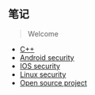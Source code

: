 ## 笔记

> Welcome

- [C++]()
- [Android security]()
- [IOS security]()
- [Linux security]()
- [Open source project]()